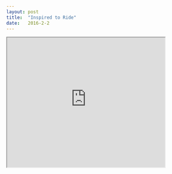 ```yaml
---
layout: post
title:  "Inspired to Ride"
date:   2016-2-2
---
```


<iframe width="420" height="345"
src="https://www.youtube.com/watch?v=PYbWn5IMoYc">
</iframe>

